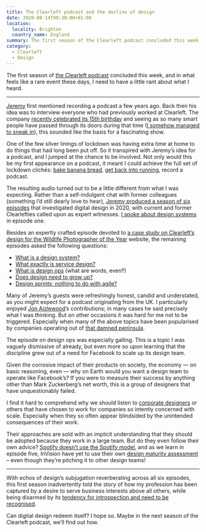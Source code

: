 ```yaml
---
title: The Clearleft podcast and the decline of design
date: 2020-08-14T09:30:00+01:00
location:
  locality: Brighton
  country_name: England
summary: The first season of the Clearleft podcast concluded this week, and in what feels like a rare event these days, I need to have a little rant about what I heard.
category:
  - Clearleft
  - Design
---
```

The first season of [the Clearleft podcast][1] concluded this week, and in what feels like a rare event these days, I need to have a little rant about what I heard.

* * *

[Jeremy][2] first mentioned recording a podcast a few years ago. Back then his idea was to interview everyone who had previously worked at Clearleft. The company [recently celebrated its 15th birthday][3] and seeing as so many smart people have passed through its doors during that time ([I somehow managed to sneak in][4]), this sounded like the basis for a fascinating show.

One of the few silver linings of lockdown was having extra time at home to do things that had long been put off. So it transpired with Jeremy’s idea for a podcast, and I jumped at the chance to be involved. Not only would this be my first appearance on a podcast, it meant I could achieve the full set of lockdown clichés: [bake banana bread][5], [get back into running][6], record a podcast.

The resulting audio turned out to be a little different from what I was expecting. Rather than a self-indulgent chat with former colleagues (something I’d still dearly love to hear), [Jeremy produced a season of six episodes][7] that investigated digital design in 2020, with current and former Clearlefties called upon as expert witnesses. [I spoke about design systems][9] in episode one.

Besides an expertly crafted episode devoted to [a case study on Clearleft’s design for the Wildlife Photographer of the Year][8] website, the remaining episodes asked the following questions:

* [What is a design system?][9]
* [What exactly is service design?][10]
* [What is design ops][11] (what are words, even‽)
* [Does design need to grow up?][12]
* [Design sprints; nothing to do with agile?][13]

Many of Jeremy’s guests were refreshingly honest, candid and understated, as you might expect for a podcast originating from the UK. I particularly enjoyed [Jon Aizlewood][14]’s contributions; in many cases he said precisely what I was thinking. But on other occasions it was hard for me not to be triggered. Especially when many of the above topics have been popularised by companies operating out of [that damned peninsula][15].

The episode on design ops was especially galling. This is a topic I was vaguely dismissive of already, but even more so upon learning that the discipline grew out of a need for Facebook to scale up its design team.

Given the corrosive impact of their products on society, the economy — on basic reasoning, even — why on Earth would you want a design team to operate like Facebook’s? If you were to measure their success by anything other than Mark Zuckerberg’s net worth, this is a group of designers that have unquestionably failed.

I find it hard to comprehend why we should listen to [corporate designers][16] or others that have chosen to work for companies so intently concerned with scale. Especially when they so often appear blindsided by the unintended consequences of their work.

Their approaches are sold with an implicit understanding that they should be adopted because they work in a large team. But do they even follow their own advice? [Spotify doesn’t use the Spotify model][17], and as we learn in episode five, InVision have yet to use their own [design maturity assessment][18] – even though they’re pitching it to other design teams!

* * *

With echos of design’s subjugation reverberating across all six episodes, this first season inadvertently told the story of how my profession has been captured by a desire to serve business interests above all others, while being disarmed by its [tendency for introspection and need to be recognised][19].

Can digital design redeem itself? I hope so. Maybe in the next season of the Clearleft podcast, we’ll find out how.

[1]: https://podcast.clearleft.com
[2]: https://adactio.com
[3]: https://twitter.com/clearleft/status/1266028860489031680
[4]: /2009/06/clearleft/
[5]: /photos/1585509277/
[6]: /collections/lockdown_on_the_run/
[7]: https://adactio.com/journal/17290
[8]: https://podcast.clearleft.com/season01/episode03/
[9]: https://podcast.clearleft.com/season01/episode01/
[10]: https://podcast.clearleft.com/season01/episode02/
[11]: https://podcast.clearleft.com/season01/episode04/
[12]: https://podcast.clearleft.com/season01/episode05/
[13]: https://podcast.clearleft.com/season01/episode06/
[14]: http://jonaizlewood.com
[15]: /categories/silicon_valley/
[16]: /2018/02/corporate_designers/
[17]: https://www.jeremiahlee.com/posts/failed-squad-goals/
[18]: https://www.invisionapp.com/design-better/design-maturity-model/
[19]: /2019/02/look_around_you/

